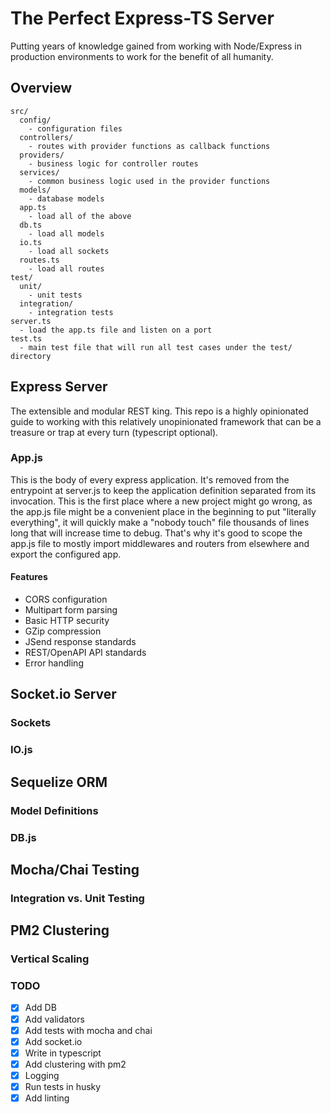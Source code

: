 # The Perfect Express-TS Server

Putting years of knowledge gained from working with Node/Express in production environments to work for the benefit of all humanity.

## Overview

```dir
src/
  config/
    - configuration files
  controllers/
    - routes with provider functions as callback functions
  providers/
    - business logic for controller routes
  services/
    - common business logic used in the provider functions
  models/
    - database models
  app.ts
    - load all of the above
  db.ts
    - load all models
  io.ts
    - load all sockets
  routes.ts
    - load all routes
test/
  unit/
    - unit tests
  integration/
    - integration tests
server.ts
  - load the app.ts file and listen on a port
test.ts
  - main test file that will run all test cases under the test/ directory
```

## Express Server

The extensible and modular REST king. This repo is a highly opinionated guide to working with this relatively unopinionated framework that can be a treasure or trap at every turn (typescript optional).

### App.js

This is the body of every express application. It's removed from the entrypoint at server.js to keep the application definition separated from its invocation. This is the first place where a new project might go wrong, as the app.js file might be a convenient place in the beginning to put "literally everything", it will quickly make a "nobody touch" file thousands of lines long that will increase time to debug. That's why it's good to scope the app.js file to mostly import middlewares and routers from elsewhere and export the configured app.

#### Features

- CORS configuration
- Multipart form parsing
- Basic HTTP security
- GZip compression
- JSend response standards
- REST/OpenAPI API standards
- Error handling

## Socket.io Server

### Sockets

### IO.js

## Sequelize ORM

### Model Definitions

### DB.js

## Mocha/Chai Testing

### Integration vs. Unit Testing

## PM2 Clustering

### Vertical Scaling

### TODO

- [x] Add DB
- [x] Add validators
- [x] Add tests with mocha and chai
- [x] Add socket.io
- [x] Write in typescript
- [x] Add clustering with pm2
- [x] Logging
- [x] Run tests in husky
- [x] Add linting
